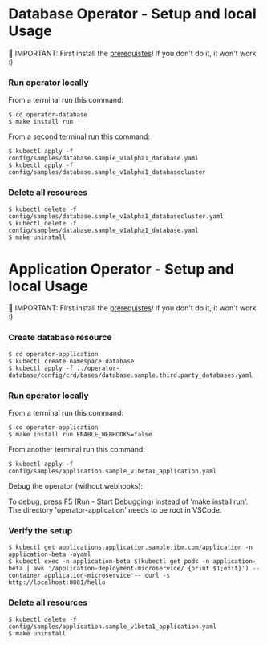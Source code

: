 # Database Operator - Setup and local Usage

🔴 IMPORTANT: First install the [prerequistes](./Prerequisites.md)! If you don't do it, it won't work :)

### Run operator locally

From a terminal run this command:

```shell
$ cd operator-database
$ make install run
```

From a second terminal run this command:

```shell
$ kubectl apply -f config/samples/database.sample_v1alpha1_database.yaml
$ kubectl apply -f config/samples/database.sample_v1alpha1_databasecluster
```

### Delete all resources

```shell
$ kubectl delete -f config/samples/database.sample_v1alpha1_databasecluster.yaml
$ kubectl delete -f config/samples/database.sample_v1alpha1_database.yaml
$ make uninstall
```



# Application Operator - Setup and local Usage

🔴 IMPORTANT: First install the [prerequistes](https://github.com/IBM/operator-sample-go/blob/main/documentation/Prerequisites.md)! If you don't do it, it won't work :)

### Create database resource

```shell
$ cd operator-application
$ kubectl create namespace database
$ kubectl apply -f ../operator-database/config/crd/bases/database.sample.third.party_databases.yaml
```

### Run operator locally

From a terminal run this command:

```shell
$ cd operator-application
$ make install run ENABLE_WEBHOOKS=false
```

From another terminal run this command:

```shell
$ kubectl apply -f config/samples/application.sample_v1beta1_application.yaml
```

Debug the operator (without webhooks):

To debug, press F5 (Run - Start Debugging) instead of 'make install run'. The directory 'operator-application' needs to be root in VSCode.

### Verify the setup

```shell
$ kubectl get applications.application.sample.ibm.com/application -n application-beta -oyaml
$ kubectl exec -n application-beta $(kubectl get pods -n application-beta | awk '/application-deployment-microservice/ {print $1;exit}') --container application-microservice -- curl -s http://localhost:8081/hello
```

### Delete all resources

```shell
$ kubectl delete -f config/samples/application.sample_v1beta1_application.yaml
$ make uninstall
```



